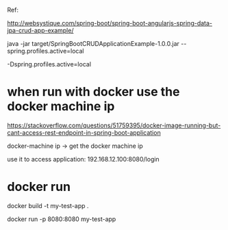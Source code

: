 Ref:

http://websystique.com/spring-boot/spring-boot-angularjs-spring-data-jpa-crud-app-example/


java -jar target/SpringBootCRUDApplicationExample-1.0.0.jar --spring.profiles.active=local

-Dspring.profiles.active=local

# when run with docker use the docker machine ip 

https://stackoverflow.com/questions/51759395/docker-image-running-but-cant-access-rest-endpoint-in-spring-boot-application

docker-machine ip -> get the docker machine ip

use it to access application: 192.168.12.100:8080/login

# docker run
docker build -t my-test-app .

docker run -p 8080:8080 my-test-app